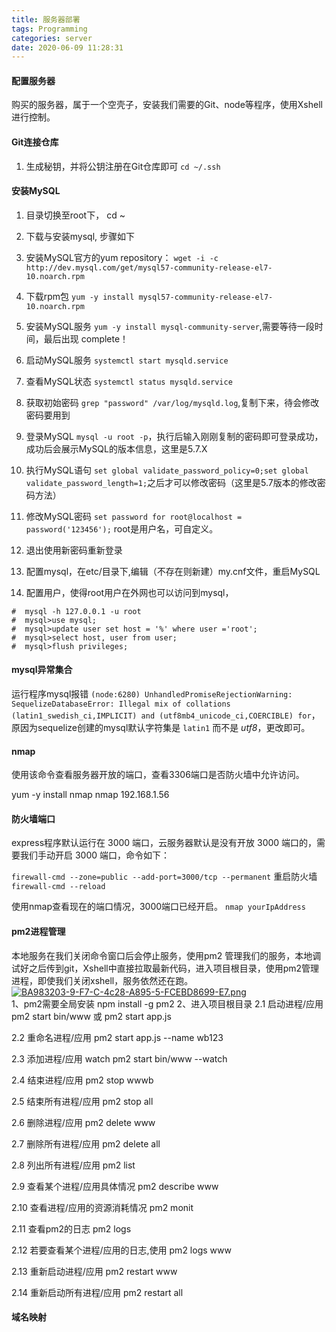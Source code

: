 ```yaml
---
title: 服务器部署
tags: Programming
categories: server
date: 2020-06-09 11:28:31
---
```


#### 配置服务器  
购买的服务器，属于一个空壳子，安装我们需要的Git、node等程序，使用Xshell进行控制。  

#### Git连接仓库  
1. 生成秘钥，并将公钥注册在Git仓库即可 `cd ~/.ssh`

#### 安装MySQL  
1. 目录切换至root下， cd ~  

2. 下载与安装mysql, 步骤如下    

1. 安装MySQL官方的yum repository： `wget -i -c http://dev.mysql.com/get/mysql57-community-release-el7-10.noarch.rpm`  

2. 下载rpm包 `yum -y install mysql57-community-release-el7-10.noarch.rpm`  

3. 安装MySQL服务 `yum -y install mysql-community-server`,需要等待一段时间，最后出现 complete！  

4. 启动MySQL服务 `systemctl start mysqld.service`  

5. 查看MySQL状态 `systemctl status mysqld.service`  

6. 获取初始密码 `grep "password" /var/log/mysqld.log`,复制下来，待会修改密码要用到  

7. 登录MySQL `mysql -u root -p`，执行后输入刚刚复制的密码即可登录成功，成功后会展示MySQL的版本信息，这里是5.7.X  

8. 执行MySQL语句 `set global validate_password_policy=0;set global validate_password_length=1;`之后才可以修改密码（这里是5.7版本的修改密码方法）  

9. 修改MySQL密码 `set password for root@localhost = password('123456');` root是用户名，可自定义。  

10. 退出使用新密码重新登录  

11. 配置mysql，在etc/目录下,编辑（不存在则新建）my.cnf文件，重启MySQL  

12. 配置用户，使得root用户在外网也可以访问到mysql，

```
#  mysql -h 127.0.0.1 -u root
#  mysql>use mysql;
#  mysql>update user set host = '%' where user ='root';
#  mysql>select host, user from user;
#  mysql>flush privileges;  

```  

#### mysql异常集合  

运行程序mysql报错 `(node:6280) UnhandledPromiseRejectionWarning: SequelizeDatabaseError: Illegal mix of collations (latin1_swedish_ci,IMPLICIT) and (utf8mb4_unicode_ci,COERCIBLE) for`，原因为sequelize创建的mysql默认字符集是 `latin1` 而不是 *utf8*，更改即可。  

#### nmap    
使用该命令查看服务器开放的端口，查看3306端口是否防火墙中允许访问。  

yum -y install nmap
nmap 192.168.1.56


#### 防火墙端口  
express程序默认运行在 3000 端口，云服务器默认是没有开放 3000 端口的，需要我们手动开启 3000 端口，命令如下：   

`firewall-cmd --zone=public --add-port=3000/tcp --permanent`
重启防火墙  
`firewall-cmd --reload`  

使用nmap查看现在的端口情况，3000端口已经开启。 
`nmap yourIpAddress`

#### pm2进程管理  
本地服务在我们关闭命令窗口后会停止服务，使用pm2 管理我们的服务，本地调试好之后传到git，Xshell中直接拉取最新代码，进入项目根目录，使用pm2管理进程，即使我们关闭xshell，服务依然还在跑。  
[![BA983203-9-F7-C-4c28-A895-5-FCEBD8699-E7.png](https://i.postimg.cc/W1czCSL1/BA983203-9-F7-C-4c28-A895-5-FCEBD8699-E7.png)](https://postimg.cc/7fXqT3ZF)  
1、pm2需要全局安装
npm install -g pm2
2、进入项目根目录
2.1 启动进程/应用 pm2 start bin/www 或 pm2 start app.js

2.2 重命名进程/应用 pm2 start app.js --name wb123

2.3 添加进程/应用 watch pm2 start bin/www --watch

2.4 结束进程/应用 pm2 stop wwwb

2.5 结束所有进程/应用 pm2 stop all

2.6 删除进程/应用 pm2 delete www

2.7 删除所有进程/应用 pm2 delete all

2.8 列出所有进程/应用 pm2 list

2.9 查看某个进程/应用具体情况 pm2 describe www

2.10 查看进程/应用的资源消耗情况 pm2 monit

2.11 查看pm2的日志 pm2 logs

2.12 若要查看某个进程/应用的日志,使用 pm2 logs www

2.13 重新启动进程/应用 pm2 restart www

2.14 重新启动所有进程/应用 pm2 restart all

#### 域名映射